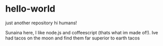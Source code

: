 # hello-world
just another repository
hi humans!

Sunaina here, I like node.js and coffeescript (thats what im made of!).
Ive had tacos on the moon and find them far superior to earth tacos
